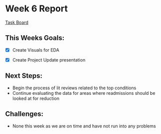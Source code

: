 # Week 6 Report

[Task Board](https://github.com/users/anderson-nicole/projects/2)

## **This Weeks Goals:**
* [X] Create Visuals for EDA

* [X] Create Project Update presentation

## Next Steps: 
* Begin the process of lit reviews related to the top conditions
* Continue evaluating the data for areas where readmissions should be looked at for reduction

## Challenges: 
* None this week as we are on time and have not run into any problems
